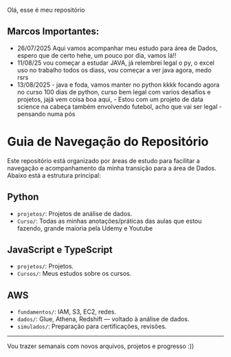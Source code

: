 Olá, esse é meu repositório

## Marcos Importantes:
- 26/07/2025 Aqui vamos acompanhar meu estudo para área de Dados, espero que de certo hehe, um pouco por dia, vamos lá!!  
- 11/08/25 vou começar a estudar JAVA, já relembrei legal o py, o excel uso no trabalho todos os diass, vou começar a ver java agora,
medo rsrs
- 13/08/2025 - java e foda, vamos manter no python kkkk focando agora no curso 100 dias de python, curso bem legal com varios desafios e projetos, jajá vem coisa boa aqui, - Estou com um projeto de data science na cabeça também envolvendo futebol, acho que vai ser legal - pensando numa pós



# Guia de Navegação do Repositório

Este repositório está organizado por áreas de estudo para facilitar a navegação e acompanhamento da minha transição para a área de Dados. Abaixo está a estrutura principal:

##  Python
- `projetos/`: Projetos de análise de dados.
- `Curso/`: Todas as minhas anotações/práticas das aulas que estou fazendo, grande maioria pela Udemy e Youtube

## JavaScript e TypeScript
- `projetos/`: Projetos.
- `Cursos/`: Meus estudos sobre os cursos.

##  AWS
- `fundamentos/`: IAM, S3, EC2, redes.
- `dados/`: Glue, Athena, Redshift — voltado à análise de dados.
- `simulados/`: Preparação para certificações, revisões.

---

Vou trazer semanais com novos arquivos, projetos e progresso :))
